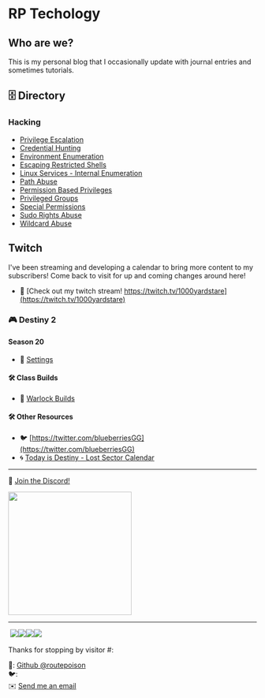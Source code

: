 # RP Techology


<script src="http://code.jquery.com/jquery-1.4.2.min.js"></script> <script> var x = document.getElementsByClassName("site-footer-credits"); setTimeout(() => { x[0].remove(); }, 10); </script>

## Who are we?

This is my personal blog that I occasionally update with journal entries and sometimes tutorials.

## 🗄  Directory

### Hacking

* [Privilege Escalation](./htb/privilege-escalation/linux-escalation.md)
* [Credential Hunting](./htb/privilege-escalation/linux-escalation.md)
* [Environment Enumeration](./htb/privilege-escalation/linux-escalation.md)
* [Escaping Restricted Shells](./htb/privilege-escalation/linux-escalation.md)
* [Linux Services - Internal Enumeration](./htb/privilege-escalation/linux-escalation.md)
* [Path Abuse](./htb/privilege-escalation/linux-escalation.md)
* [Permission Based Privileges](./htb/privilege-escalation/linux-escalation.md)
* [Privileged Groups](./htb/privilege-escalation/linux-escalation.md)
* [Special Permissions](./htb/privilege-escalation/linux-escalation.md)
* [Sudo Rights Abuse](./htb/privilege-escalation/linux-escalation.md)
* [Wildcard Abuse](./htb/privilege-escalation/linux-escalation.md)

## Twitch

I've been streaming and developing a calendar to bring more content to my subscribers! Come back to visit for up and coming changes around here!

* 👾 [Check out my twitch stream! https://twitch.tv/1000yardstare](https://twitch.tv/1000yardstare)

### 🎮 Destiny 2 

#### Season 20

* 🔧 [Settings](./destiny2/d2-settings.md)

#### 🛠 Class Builds

* 🔧 [Warlock Builds](./destiny2/warlock/solar-lock.md)

#### 🛠 Other Resources

* 🐦 [https://twitter.com/blueberriesGG](https://twitter.com/blueberriesGG)
* 🌀 [Today is Destiny - Lost Sector Calendar](https://www.todayindestiny.com/ls_calendar)


---

🔗 [Join the Discord!](https://discord.gg/GN4tyGZtfP)

<img src="./img/discord-logo-1024x1024.png" height="250" width="250">


---


&nbsp;<a href="https://github.com/routepoison"><img src="https://badgen.net/badge/github/routepoison/green?icon=github"></a><a href="https://routepoison.com"><img src="https://badgen.net/badge/personal-website/routepoison/green"></a><a href="https://routepoison.com"><img src="https://badgen.net/badge/academic-website/routepoison/green"></a><a href="https://routepoison.com"><img src="https://badgen.net/badge/professional-website/routepoison/green"></a>&nbsp;

Thanks for stopping by visitor #: <script type="text/javascript" src="//counter.websiteout.net/js/5/0/1000/0"></script>

🔧: [Github @routepoison](https://github.com/routepoison)<br>
🐦: []()<br>
✉️ <a href="mailto:gs@routepoison.com">Send me an email</a><br>
